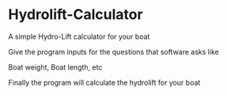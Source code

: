 # Hydrolift-Calculator


A simple Hydro-Lift calculator for your boat

Give the program inputs for the questions that software asks like

Boat weight, Boat length, etc

Finally the program will calculate the hydrolift for your boat
